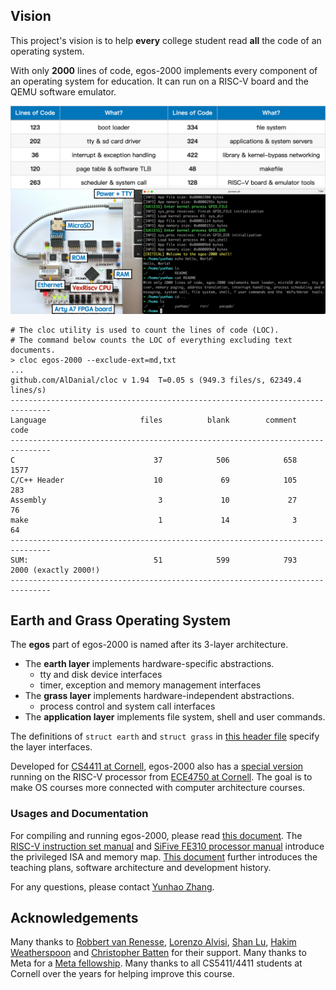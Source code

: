 ## Vision

This project's vision is to help **every** college student read **all** the code of an operating system.

With only **2000** lines of code, egos-2000 implements every component of an operating system for education. 
It can run on a RISC-V board and the QEMU software emulator.

![Fail to load an image of egos-2000.](references/screenshots/egos-2000.jpg)

```shell
# The cloc utility is used to count the lines of code (LOC).
# The command below counts the LOC of everything excluding text documents.
> cloc egos-2000 --exclude-ext=md,txt
...
github.com/AlDanial/cloc v 1.94  T=0.05 s (949.3 files/s, 62349.4 lines/s)
-------------------------------------------------------------------------------
Language                     files          blank        comment           code
-------------------------------------------------------------------------------
C                               37            506            658           1577
C/C++ Header                    10             69            105            283
Assembly                         3             10             27             76
make                             1             14              3             64
-------------------------------------------------------------------------------
SUM:                            51            599            793           2000 (exactly 2000!)
-------------------------------------------------------------------------------
```

## Earth and Grass Operating System

The **egos** part of egos-2000 is named after its 3-layer architecture.

* The **earth layer** implements hardware-specific abstractions.
    * tty and disk device interfaces
    * timer, exception and memory management interfaces
* The **grass layer** implements hardware-independent abstractions.
    * process control and system call interfaces
* The **application layer** implements file system, shell and user commands.

The definitions of `struct earth` and `struct grass` in [this header file](library/egos.h) specify the layer interfaces.

Developed for [CS4411 at Cornell](https://www.cs.cornell.edu/courses/cs4411/2022fa/schedule/),
egos-2000 also has a [special version](https://github.com/yhzhang0128/egos-2000/tree/ece4750) running on the RISC-V processor from [ECE4750 at Cornell](https://github.com/cornell-ece4750).
The goal is to make OS courses more connected with computer architecture courses.

### Usages and Documentation

For compiling and running egos-2000, please read [this document](references/USAGES.md).
The [RISC-V instruction set manual](references/riscv-privileged-v1.10.pdf) and [SiFive FE310 processor manual](references/sifive-fe310-v19p04.pdf) introduce the privileged ISA and memory map.
[This document](references/README.md) further introduces the teaching plans, software architecture and development history.

For any questions, please contact [Yunhao Zhang](https://dolobyte.net/).

## Acknowledgements

Many thanks to [Robbert van Renesse](https://www.cs.cornell.edu/home/rvr/), [Lorenzo Alvisi](https://www.cs.cornell.edu/lorenzo/), [Shan Lu](https://people.cs.uchicago.edu/~shanlu/), [Hakim Weatherspoon](https://www.cs.cornell.edu/~hweather/) and [Christopher Batten](https://www.csl.cornell.edu/~cbatten/) for their support.
Many thanks to Meta for a [Meta fellowship](https://research.facebook.com/fellows/zhang-yunhao/).
Many thanks to all CS5411/4411 students at Cornell over the years for helping improve this course.

